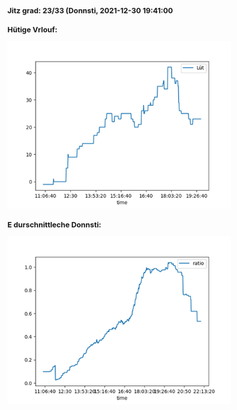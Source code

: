 ### Jitz grad: 23/33 (Donnsti, 2021-12-30 19:41:00

### Hütige Vrlouf:
![Graph](Today.png)

### E durschnittleche Donnsti:
![Graph](Donnsti.png)